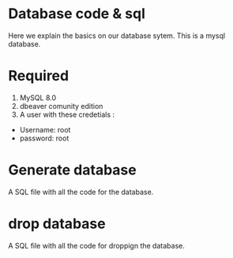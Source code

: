 # Database code & sql

Here we explain the basics on our database sytem.
This is a mysql database.

# Required 
1. MySQL 8.0 
2. dbeaver comunity edition
3. A user with these credetials :
* Username: root
* password: root
# Generate database
A SQL file with all the code for the database.

# drop database
A SQL file with all the code for droppign the database.